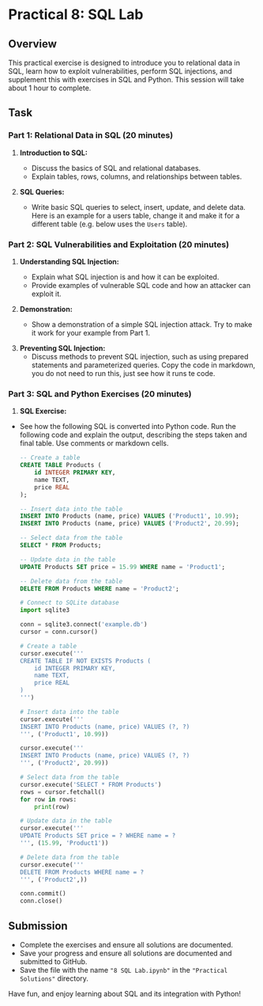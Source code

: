 # Practical 8: SQL Lab

## Overview

This practical exercise is designed to introduce you to relational data in SQL, learn how to exploit vulnerabilities, perform SQL injections, and supplement this with exercises in SQL and Python. This session will take about 1 hour to complete.

## Task

### Part 1: Relational Data in SQL (20 minutes)

1. **Introduction to SQL:**
   - Discuss the basics of SQL and relational databases.
   - Explain tables, rows, columns, and relationships between tables.

2. **SQL Queries:**
   - Write basic SQL queries to select, insert, update, and delete data. Here is an example for a users table, change it and make it for a different table (e.g. below uses the `Users` table).

<!-- - Example Queries:
    SELECT * FROM Users;
    INSERT INTO Users (username, password) VALUES ('user1', 'password1');
    UPDATE Users SET password = 'newpassword' WHERE username = 'user1';
    DELETE FROM Users WHERE username = 'user1';
    -->

### Part 2: SQL Vulnerabilities and Exploitation (20 minutes)

1. **Understanding SQL Injection:**
   - Explain what SQL injection is and how it can be exploited.
   - Provide examples of vulnerable SQL code and how an attacker can exploit it.

2. **Demonstration:**
   - Show a demonstration of a simple SQL injection attack. Try to make it work for your example from Part 1.

<!-- - Example:
    SELECT * FROM Users WHERE username = 'admin' -- ' AND password = 'password';
    -->

3. **Preventing SQL Injection:**
   - Discuss methods to prevent SQL injection, such as using prepared statements and parameterized queries. Copy the code in markdown, you do not need to run this, just see how it runs te code.

<!-- - Example:
    import sqlite3

    conn = sqlite3.connect('example.db')
    cursor = conn.cursor()
    cursor.execute("SELECT * FROM Users WHERE username = ? AND password = ?", (username, password))
    -->

### Part 3: SQL and Python Exercises (20 minutes)

1. **SQL Exercise:**
  - See how the following SQL is converted into Python code. Run the following code and explain the output, describing the steps taken and final table. Use comments or markdown cells.
     ```sql
     -- Create a table
     CREATE TABLE Products (
         id INTEGER PRIMARY KEY,
         name TEXT,
         price REAL
     );

     -- Insert data into the table
     INSERT INTO Products (name, price) VALUES ('Product1', 10.99);
     INSERT INTO Products (name, price) VALUES ('Product2', 20.99);

     -- Select data from the table
     SELECT * FROM Products;

     -- Update data in the table
     UPDATE Products SET price = 15.99 WHERE name = 'Product1';

     -- Delete data from the table
     DELETE FROM Products WHERE name = 'Product2';
     ```
   
     ```python
     # Connect to SQLite database
     import sqlite3

     conn = sqlite3.connect('example.db')
     cursor = conn.cursor()

     # Create a table
     cursor.execute('''
     CREATE TABLE IF NOT EXISTS Products (
         id INTEGER PRIMARY KEY,
         name TEXT,
         price REAL
     )
     ''')

     # Insert data into the table
     cursor.execute('''
     INSERT INTO Products (name, price) VALUES (?, ?)
     ''', ('Product1', 10.99))

     cursor.execute('''
     INSERT INTO Products (name, price) VALUES (?, ?)
     ''', ('Product2', 20.99))

     # Select data from the table
     cursor.execute('SELECT * FROM Products')
     rows = cursor.fetchall()
     for row in rows:
         print(row)

     # Update data in the table
     cursor.execute('''
     UPDATE Products SET price = ? WHERE name = ?
     ''', (15.99, 'Product1'))

     # Delete data from the table
     cursor.execute('''
     DELETE FROM Products WHERE name = ?
     ''', ('Product2',))

     conn.commit()
     conn.close()
     ```

## Submission

- Complete the exercises and ensure all solutions are documented.
- Save your progress and ensure all solutions are documented and submitted to GitHub.
- Save the file with the name `"8 SQL Lab.ipynb"` in the `"Practical Solutions"` directory.

Have fun, and enjoy learning about SQL and its integration with Python!
